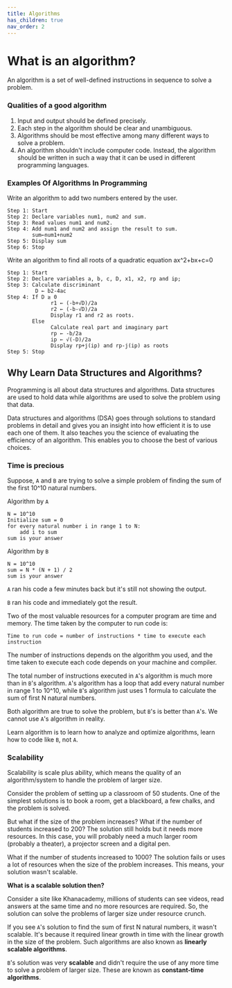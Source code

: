 ```yaml
---
title: Algorithms
has_children: true
nav_order: 2
---
```


# What is an algorithm?
An algorithm is a set of well-defined instructions in sequence to solve a problem.

### Qualities of a good algorithm

1. Input and output should be defined precisely.
2. Each step in the algorithm should be clear and unambiguous.
3. Algorithms should be most effective among many different ways to solve a problem.
4. An algorithm shouldn't include computer code. Instead, the algorithm should be written in such a way that it can be used in different programming languages.

### Examples Of Algorithms In Programming

Write an algorithm to add two numbers entered by the user.
```
Step 1: Start
Step 2: Declare variables num1, num2 and sum. 
Step 3: Read values num1 and num2. 
Step 4: Add num1 and num2 and assign the result to sum.
        sum←num1+num2 
Step 5: Display sum 
Step 6: Stop
```

Write an algorithm to find all roots of a quadratic equation ax^2+bx+c=0
```
Step 1: Start
Step 2: Declare variables a, b, c, D, x1, x2, rp and ip;
Step 3: Calculate discriminant
         D ← b2-4ac
Step 4: If D ≥ 0
              r1 ← (-b+√D)/2a
              r2 ← (-b-√D)/2a 
              Display r1 and r2 as roots.
        Else     
              Calculate real part and imaginary part
              rp ← -b/2a
              ip ← √(-D)/2a
              Display rp+j(ip) and rp-j(ip) as roots
Step 5: Stop             
```

## Why Learn Data Structures and Algorithms?
Programming is all about data structures and algorithms. Data structures are used to hold data while algorithms are used to solve the problem using that data.

Data structures and algorithms (DSA) goes through solutions to standard problems in detail and gives you an insight into how efficient it is to use each one of them. It also teaches you the science of evaluating the efficiency of an algorithm. This enables you to choose the best of various choices.

### Time is precious
Suppose, `A` and `B` are trying to solve a simple problem of finding the sum of the first 10^10 natural numbers.

Algorithm by `A`
```
N = 10^10
Initialize sum = 0
for every natural number i in range 1 to N:
    add i to sum
sum is your answer
```
Algorithm by `B`
```
N = 10^10
sum = N * (N + 1) / 2
sum is your answer
```
`A` ran his code a few minutes back but it's still not showing the output.

`B` ran his code and immediately got the result.

Two of the most valuable resources for a computer program are time and memory. The time taken by the computer to run code is:
```
Time to run code = number of instructions * time to execute each instruction
```
The number of instructions depends on the algorithm you used, and the time taken to execute each code depends on your machine and compiler.

The total number of instructions executed in `A`'s algorithm is much more than in `B`'s algorithm. `A`'s algorithm has a loop that add every natural number in range 1 to 10^10, while `B`'s algorithm just uses 1 formula to calculate the sum of first N natural numbers.

Both algorithm are true to solve the problem, but `B`'s is better than `A`'s. We cannot use `A`'s algorithm in reality.

Learn algorithm is to learn how to analyze and optimize algorithms, learn how to code like `B`, not `A`.

### Scalability
Scalability is scale plus ability, which means the quality of an algorithm/system to handle the problem of larger size.

Consider the problem of setting up a classroom of 50 students. One of the simplest solutions is to book a room, get a blackboard, a few chalks, and the problem is solved.

But what if the size of the problem increases? What if the number of students increased to 200? The solution still holds but it needs more resources. In this case, you will probably need a much larger room (probably a theater), a projector screen and a digital pen.

What if the number of students increased to 1000? The solution fails or uses a lot of resources when the size of the problem increases. This means, your solution wasn't scalable.

**What is a scalable solution then?**

Consider a site like Khanacademy, millions of students can see videos, read answers at the same time and no more resources are required. So, the solution can solve the problems of larger size under resource crunch.

If you see `A`'s solution to find the sum of first N natural numbers, it wasn't scalable. It's because it required linear growth in time with the linear growth in the size of the problem. Such algorithms are also known as **linearly scalable algorithms**.

`B`'s solution was very **scalable** and didn't require the use of any more time to solve a problem of larger size. These are known as **constant-time algorithms**.